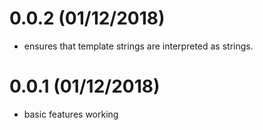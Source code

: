 # 0.0.2 (01/12/2018)

- ensures that template strings are interpreted as strings.

# 0.0.1 (01/12/2018)

- basic features working

